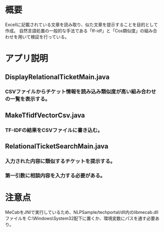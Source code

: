 # 概要
Excellに記載されている文章を読み取り、似た文章を提示することを目的として作成。
自然言語処置の一般的な手法である「tf-idf」と「Cos類似度」の組み合わせを用いて検証を行っている。

# アプリ説明
## DisplayRelationalTicketMain.java
### CSVファイルからチケット情報を読み込み類似度が高い組み合わせの一覧を表示する。

## MakeTfidfVectorCsv.java
### TF-IDFの結果をCSVファイルに書き込む。

## RelationalTicketSearchMain.java
### 入力された内容に類似するチケットを提示する。
### 第一引数に相談内容を入力する必要がある。

# 注意点
MeCabをJNIで実行しているため、NLPSample/techportal/dll内のlibmecab.dllファイルを
C:\Windows\System32配下に置くか、環境変数にパスを通す必要あり。
